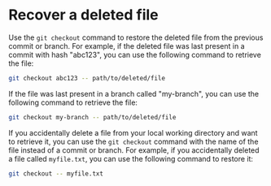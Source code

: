# Recover a deleted file

Use the `git checkout` command to restore the deleted file from the previous commit or branch. For example, if the deleted file was last present in a commit with hash "abc123", you can use the following command to retrieve the file:

```bash
git checkout abc123 -- path/to/deleted/file
```

If the file was last present in a branch called "my-branch", you can use the following command to retrieve the file:

```bash
git checkout my-branch -- path/to/deleted/file
```

If you accidentally delete a file from your local working directory and want to retrieve it, you can use the `git checkout` command with the name of the file instead of a commit or branch. For example, if you accidentally deleted a file called `myfile.txt`, you can use the following command to restore it:

```bash
git checkout -- myfile.txt
```
